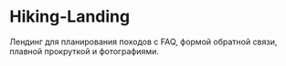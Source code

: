 # Hiking-Landing
Лендинг для планирования походов с FAQ, формой обратной связи, плавной прокруткой и фотографиями.
